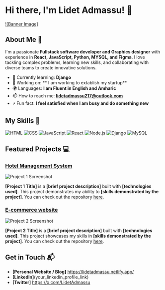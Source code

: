 # Hi there, I'm Lidet Admassu! 👋

[![Banner Image]](https://imgur.com/a/hOmWCt1)

## About Me 🚀

I'm a passionate **Fullstack software developer and Graphics designer** with experience in **React, JavaScript, Python, MYSQL, and Figma**. I love tackling complex problems, learning new skills, and collaborating with diverse teams to create innovative solutions.

- 🌱 Currently learning: **Django**
- 🔭 Working on: ** I am working to extablish my startup**
- 🌍 Languages: **I am Fluent in English and Amharic**
- 📫 How to reach me: **lidetadmassu217@outlook.com**
- ⚡ Fun fact: **I feel satisfied when I am busy and do something new**

## My Skills 🧠

![HTML](https://img.shields.io/badge/-HTML-E34F26?style=flat-square&logo=html5&logoColor=white)
![CSS](https://img.shields.io/badge/-CSS-1572B6?style=flat-square&logo=css3&logoColor=white)
![JavaScript](https://img.shields.io/badge/-JavaScript-F7DF1E?style=flat-square&logo=javascript&logoColor=black)
![React](https://img.shields.io/badge/-React-61DAFB?style=flat-square&logo=react&logoColor=black)
![Node.js](https://img.shields.io/badge/-Node.js-339933?style=flat-square&logo=node.js&logoColor=white)
![Django](https://img.shields.io/badge/Django-092E20?style=for-the-badge&logo=django&logoColor=green)
![MySQL](https://img.shields.io/badge/MySQL-005C84?style=for-the-badge&logo=mysql&logoColor=white)

## Featured Projects 💻

### [Hotel Management System](project_1_link)

![Project 1 Screenshot](project_1_screenshot_url)

**[Project 1 Title]** is a **[brief project description]** built with **[technologies used]**. This project demonstrates my ability to **[skills demonstrated by the project]**. You can check out the repository [here](project_1_repository_link).

### [E-commerce website](project_2_link)

![Project 2 Screenshot](project_2_screenshot_url)

**[Project 2 Title]** is a **[brief project description]** built with **[technologies used]**. This project showcases my skills in **[skills demonstrated by the project]**. You can check out the repository [here](project_2_repository_link).

## Get in Touch 📬

- **[Personal Website / Blog]** https://lidetadmassu.netlify.app/
- **[LinkedIn]**(your_linkedin_profile_link)
- **[Twitter]** https://x.com/LidetAdmassu


